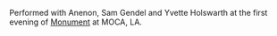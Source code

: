 Performed with Anenon, Sam Gendel and Yvette Holswarth at the first evening of [Monument](http://www.moca.org/program/monument) at MOCA, LA.